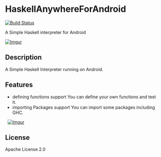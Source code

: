 # HaskellAnywhereForAndroid
[![Build Status](https://travis-ci.org/clockvoid/HaskellAnywhereForAndroid.svg?branch=master)](https://travis-ci.org/clockvoid/HaskellAnywhereForAndroid)

A Simple Haskell interpreter for Android

[![Imgur](http://i.imgur.com/90KdDuCm.png, "Screenshot")](https://i.imgur.com/ooHP4Pxm.png)

## Description
A Simple Haskell Interpreter running on Android.

## Features
 - defining functions support
    You can define your own functions and test it.
 - importing Packages support
    You can import some packages including GHC.
   
   [![Imgur](http://i.imgur.com/ZEZyvgVm.png, "Features")](http://i.imgur.com/ZEZyvgV.png)

## License
Apache License 2.0
